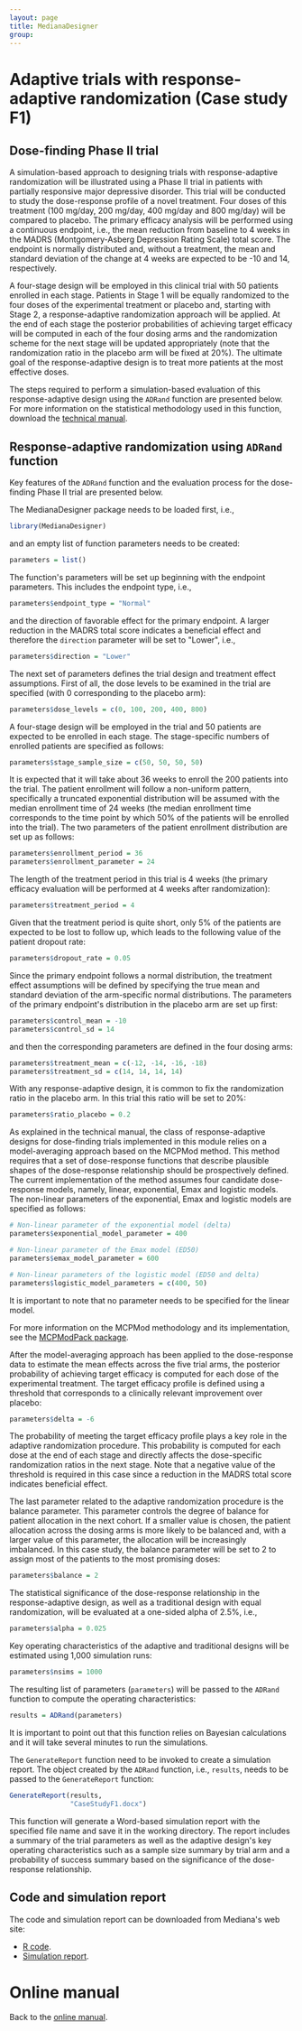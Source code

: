 ```yaml
---
layout: page
title: MedianaDesigner
group: 
---
```


# Adaptive trials with response-adaptive randomization (Case study F1)

## Dose-finding Phase II trial

A simulation-based approach to designing trials with response-adaptive randomization will be illustrated using a Phase II trial in patients with partially responsive major depressive disorder. This trial will be conducted to study the dose-response profile of a novel treatment. Four doses of this treatment (100 mg/day, 200 mg/day, 400 mg/day and 800 mg/day) will be compared to placebo. The primary efficacy analysis will be performed using a continuous endpoint, i.e., the mean reduction from baseline to 4 weeks in the MADRS (Montgomery-Asberg Depression Rating Scale) total score. The endpoint is normally distributed and, without a treatment, the mean and standard deviation of the change at 4 weeks are expected to be -10 and 14, respectively.

A four-stage design will be employed in this clinical trial with 50 patients enrolled in each stage. Patients in Stage 1 will be equally randomized to the four doses of the experimental treatment or placebo and, starting with Stage 2, a response-adaptive randomization approach will be applied. At the end of each stage the posterior probabilities of achieving target efficacy will be computed in each of the four dosing arms and the randomization scheme for the next stage will be updated appropriately (note that the randomization ratio in the placebo arm will be fixed at 20%). The ultimate goal of the response-adaptive design is to treat more patients at the most effective doses. 

The steps required to perform a simulation-based evaluation of this response-adaptive design using the `ADRand` function are presented below. For more information on the statistical methodology used in this function, download the [technical manual](http://www.mediana.us/MedianaDesigner/ADRand.pdf).

## Response-adaptive randomization using `ADRand` function

Key features of the `ADRand` function and the evaluation process for the dose-finding Phase II trial are presented below. 

The MedianaDesigner package needs to be loaded first, i.e.,

``` r
library(MedianaDesigner)
```

and an empty list of function parameters needs to be created:

``` r
parameters = list()
```

The function's parameters will be set up beginning with the endpoint parameters. This includes the endpoint type, i.e.,

``` r
parameters$endpoint_type = "Normal"
```

and the direction of favorable effect for the primary endpoint. A larger reduction in the MADRS total score indicates a beneficial effect and therefore the `direction` parameter will be set to "Lower", i.e.,

``` r
parameters$direction = "Lower"
```

The next set of parameters defines the trial design and treatment effect assumptions. First of all, the dose levels to be examined in the trial are specified (with 0 corresponding to the placebo arm):

``` r
parameters$dose_levels = c(0, 100, 200, 400, 800)
```

A four-stage design will be employed in the trial and 50 patients are expected to be enrolled in each stage. The stage-specific numbers of enrolled patients are specified as follows:

``` r
parameters$stage_sample_size = c(50, 50, 50, 50)
```

It is expected that it will take about 36 weeks to enroll the 200 patients into the trial. The patient enrollment will follow a non-uniform pattern, specifically a truncated exponential distribution will be assumed with the median enrollment time of 24 weeks (the median enrollment time corresponds to the time point by which 50% of the patients will be enrolled into the trial). The two parameters of the patient enrollment distribution are set up as follows:

``` r
parameters$enrollment_period = 36
parameters$enrollment_parameter = 24
```

The length of the treatment period in this trial is 4 weeks (the primary efficacy evaluation will be performed at 4 weeks after randomization):

``` r
parameters$treatment_period = 4
```

Given that the treatment period is quite short, only 5% of the patients are expected to be lost to follow up, which leads to the following value of the patient dropout rate:

``` r
parameters$dropout_rate = 0.05
```

Since the primary endpoint follows a normal distribution, the treatment effect assumptions will be defined by specifying the true mean and standard deviation of the arm-specific normal distributions. The parameters of the primary endpoint's distribution in the placebo arm are set up first:

``` r
parameters$control_mean = -10
parameters$control_sd = 14
```

and then the corresponding parameters are defined in the four dosing arms:

``` r
parameters$treatment_mean = c(-12, -14, -16, -18)
parameters$treatment_sd = c(14, 14, 14, 14)
```

With any response-adaptive design, it is common to fix the randomization ratio in the placebo arm. In this trial this ratio will be set to 20%:

``` r
parameters$ratio_placebo = 0.2
```

As explained in the technical manual, the class of response-adaptive designs for dose-finding trials implemented in this module relies on a model-averaging approach based on the MCPMod method. This method requires that a set of dose-response functions that describe plausible shapes of the dose-response relationship should be prospectively defined. The current implementation of the method assumes four candidate dose-response models, namely, linear, exponential, Emax and logistic models. The non-linear parameters of the exponential, Emax and logistic models are specified as follows:

``` r
# Non-linear parameter of the exponential model (delta)
parameters$exponential_model_parameter = 400

# Non-linear parameter of the Emax model (ED50)
parameters$emax_model_parameter = 600

# Non-linear parameters of the logistic model (ED50 and delta)
parameters$logistic_model_parameters = c(400, 50)
```

It is important to note that no parameter needs to be specified for the linear model. 

For more information on the MCPMod methodology and its implementation, see the [MCPModPack package](https://cran.r-project.org/web/packages/MCPModPack/index.html). 

After the model-averaging approach has been applied to the dose-response data to estimate the mean effects across the five trial arms, the posterior probability of achieving target efficacy is computed for each dose of the experimental treatment. The target efficacy profile is defined using a threshold that corresponds to a clinically relevant improvement over placebo:

``` r
parameters$delta = -6
```

The probability of meeting the target efficacy profile plays a key role in the adaptive randomization procedure. This probability is computed for each dose at the end of each stage and directly affects the dose-specific randomization ratios in the next stage. Note that a negative value of the threshold is required in this case since a reduction in the MADRS total score indicates beneficial effect.

The last parameter related to the adaptive randomization procedure is the balance parameter. This parameter controls the degree of balance for patient allocation in the next cohort. If a smaller value is chosen, the patient allocation across the dosing arms is more likely to be balanced and, with a larger value of this parameter, the allocation will be increasingly imbalanced. In this case study, the balance parameter will be set to 2 to assign most of the patients to the most promising doses:

``` r
parameters$balance = 2
```

The statistical significance of the dose-response relationship in the response-adaptive design, as well as a traditional design with equal randomization, will be evaluated at a  one-sided alpha of 2.5%, i.e.,

``` r
parameters$alpha = 0.025
```

Key operating characteristics of the adaptive and traditional designs will be estimated using 1,000 simulation runs:

``` r
parameters$nsims = 1000
```

The resulting list of parameters (`parameters`) will be passed to the `ADRand` function to compute the operating characteristics:

``` r
results = ADRand(parameters)
```

It is important to point out that this function relies on Bayesian calculations and it will take several minutes to run the simulations.

The `GenerateReport` function need to be invoked to create a simulation report. The object created by the `ADRand` function, i.e., `results`, needs to be passed to the `GenerateReport` function:

``` r
GenerateReport(results, 
               "CaseStudyF1.docx")
```

This function will generate a Word-based simulation report with the specified file name and save it in the working directory. The report includes a summary of the trial parameters as well as the adaptive design's key operating characteristics such as a sample size summary by trial arm and a probability of success summary based on the significance of the dose-response relationship.

## Code and simulation report

The code and simulation report can be downloaded from Mediana's web site:

* [R code](http://www.mediana.us/MedianaDesigner/CaseStudyF1.r).
* [Simulation report](http://www.mediana.us/MedianaDesigner/CaseStudyF1.docx).

# Online manual

Back to the [online manual](https://medianasoft.github.io/MedianaDesigner).






